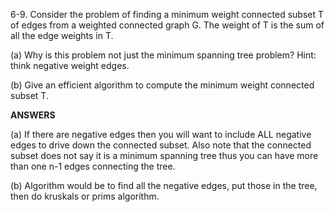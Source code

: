 ﻿6-9. Consider the problem of finding a minimum weight connected subset T of edges from a weighted connected graph G. The weight of T is the sum of all the edge weights in T.

(a) Why is this problem not just the minimum spanning tree problem? Hint: think negative weight edges.

(b) Give an efficient algorithm to compute the minimum weight connected subset T.


**ANSWERS**

(a) If there are negative edges then you will want to include ALL negative edges to drive down the connected subset. Also note that the connected subset does not say it is a minimum spanning tree thus you can have more than one n-1 edges connecting the tree.

(b) Algorithm would be to find all the negative edges, put those in the tree, then do kruskals or prims algorithm.
